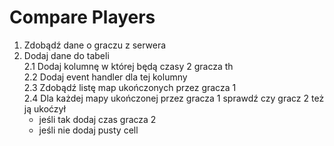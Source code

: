 # Compare Players  
1. Zdobądź dane o graczu z serwera  
2. Dodaj dane do tabeli  
    2.1 Dodaj kolumnę w której będą czasy 2 gracza th  
    2.2 Dodaj event handler dla tej kolumny  
    2.3 Zdobądź listę map ukończonych przez gracza 1  
    2.4 Dla każdej mapy ukończonej przez gracza 1 sprawdź czy gracz 2 też ją ukoćzył  
    - jeśli tak dodaj czas gracza 2  
    - jeśli nie dodaj pusty cell  

    